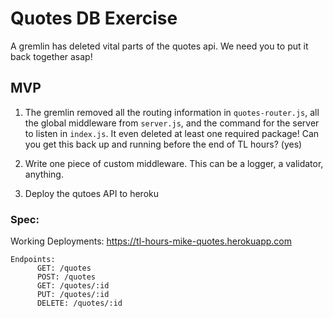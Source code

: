 # Quotes DB Exercise

A gremlin has deleted vital parts of the quotes api. We need you to put it back together asap!

## MVP 

1. The gremlin removed all the routing information in `quotes-router.js`, all the global middleware from `server.js`, and the command for the server to listen in `index.js`. It even deleted at least one required package! Can you get this back up and running before the end of TL hours? (yes)

2. Write one piece of custom middleware. This can be a logger, a validator, anything.

3. Deploy the qutoes API to heroku

### Spec:

Working Deployments: 
https://tl-hours-mike-quotes.herokuapp.com   

```
Endpoints:
      GET: /quotes
      POST: /quotes
      GET: /quotes/:id
      PUT: /quotes/:id
      DELETE: /quotes/:id
```

